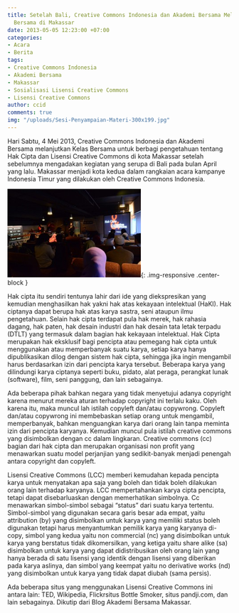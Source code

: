 ```yaml
---
title: Setelah Bali, Creative Commons Indonesia dan Akademi Bersama Melanjutkan Kelas
  Bersama di Makassar
date: 2013-05-05 12:23:00 +07:00
categories:
- Acara
- Berita
tags:
- Creative Commons Indonesia
- Akademi Bersama
- Makassar
- Sosialisasi Lisensi Creative Commons
- Lisensi Creative Commons
author: ccid
comments: true
img: "/uploads/Sesi-Penyampaian-Materi-300x199.jpg"
---
```


Hari Sabtu, 4 Mei 2013, Creative Commons Indonesia dan Akademi Bersama melanjutkan Kelas Bersama untuk berbagi pengetahuan tentang Hak Cipta dan Lisensi Creative Commons di kota Makassar setelah sebelumnya mengadakan kegiatan yang serupa di Bali pada bulan April yang lalu. Makassar menjadi kota kedua dalam rangkaian acara kampanye Indonesia Timur yang dilakukan oleh Creative Commons Indonesia.

![Sesi-Penyampaian-Materi-300x199.jpg](/uploads/Sesi-Penyampaian-Materi-300x199.jpg){: .img-responsive .center-block }

Hak cipta itu sendiri tentunya lahir dari ide yang diekspresikan yang kemudian menghasilkan hak yakni hak atas kekayaan intelektual (HaKI). Hak ciptanya dapat berupa hak atas karya sastra, seni ataupun ilmu pengetahuan. Selain hak cipta terdapat pula hak merek, hak rahasia dagang, hak paten, hak desain industri dan hak desain tata letak terpadu (DTLT) yang termasuk dalam bagian hak kekayaan intelektual. Hak Cipta merupakan hak eksklusif bagi pencipta atau pemegang hak cipta untuk menggunakan atau memperbanyak suatu karya,  setiap karya hanya dipublikasikan dilog dengan sistem hak cipta, sehingga jika ingin mengambil harus berdasarkan izin dari pencipta karya tersebut. Beberapa karya yang dilindungi karya ciptanya seperti buku, pidato, alat peraga, perangkat lunak (software), film, seni panggung, dan lain sebagainya.

Ada beberapa pihak bahkan negara yang tidak menyetujui adanya copyright karena menurut mereka aturan terhadap copyright ini terlalu kaku. Oleh karena itu, maka muncul lah istilah copyleft dan/atau copywrong. Copyleft dan/atau copywrong ini membebaskan setiap orang untuk mengambil, memperbanyak, bahkan menguangkan karya dari orang lain tanpa meminta izin dari pencipta karyanya. Kemudian muncul pula istilah creative commons yang disimbolkan dengan cc dalam lingkaran. Creative commons (cc) bagian dari hak cipta dan merupakan organisasi non profit yang menawarkan suatu model perjanjian yang sedikit-banyak menjadi penengah antara copyright dan copyleft.

Lisensi Creative Commons (LCC) memberi kemudahan kepada pencipta karya untuk menyatakan apa saja yang boleh dan tidak boleh dilakukan orang lain terhadap karyanya. LCC mempertahankan karya cipta pencipta, tetapi dapat disebarluaskan dengan memerhatikan simbolnya. Cc menawarkan simbol-simbol sebagai “status” dari suatu karya tertentu. Simbol-simbol yang digunakan secara garis besar ada empat, yaitu attribution (by) yang disimbolkan untuk karya yang memiliki status boleh digunakan tetapi harus menyantumkan pemilik karya yang karyanya di-copy, simbol yang kedua yaitu non commercial (nc) yang disimbolkan untuk karya yang berstatus tidak dikomersilkan, yang ketiga yaitu share alike (sa) disimbolkan untuk karya yang dapat didistribusikan oleh orang lain yang hanya berada di satu lisensi yang identik dengan lisensi yang diberikan pada karya aslinya, dan simbol yang keempat yaitu no derivative works (nd) yang disimbolkan untuk karya yang tidak dapat diubah (sama persis).

Ada beberapa situs yang menggunakan Lisensi Creative Commons ini antara lain: TED, Wikipedia, Flickrsitus Bottle Smoker, situs pandji.com, dan lain sebagainya.
Dikutip dari Blog Akademi Bersama Makassar.
